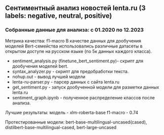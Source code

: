 ## Сентиментный анализ новостей lenta.ru (3 labels: negative, neutral, positive)
### Собранные данные для анализа: с 01.2020 по 12.2023
Метрика качества: f1-macro
В качестве данных для дообучения моделей Bert-семейства использовались различные датасеты в открытом доступе на русском языке (по 5к данных каждого класса).

- sentiment_analysis.py (finetune_bert_sentiment.py)- скрипт для дообучения моделей bert.
- syntax_analyzer.py - скрипт для предобработки текста.
- nohup.out - вывод лучшей модели
- lenta-ru-parser.py - парсер данных с сайта lenta.ru
- get_sentiment.py - запуск дообученной модели для разметки данных lenta.ru
- sentiment_graph.ipynb - полученное распределение классов после анализа.

Лучшие результаты:
модель - xlm-roberta-base
f1-macro - 0.74

Протестированные модели: bert-base-multilingual-uncased(cased), distilbert-base-multilingual-cased, bert-large-uncased
